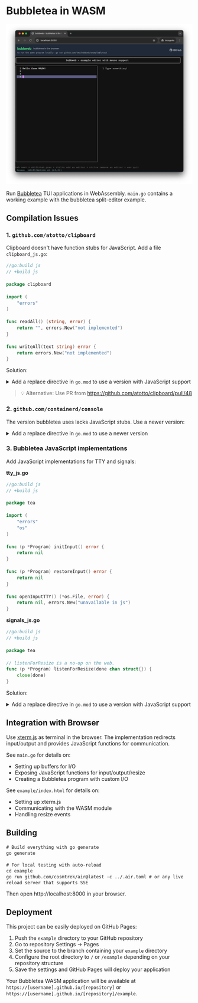 # Bubbletea in WASM

<p align="center">
  <img src="./.github/screenshot.png" alt="Screenshot of the example" />
</p>

Run [Bubbletea](https://github.com/charmbracelet/bubbletea) TUI applications in WebAssembly. `main.go` contains a working example with the bubbletea split-editor example.

## Compilation Issues

### 1. `github.com/atotto/clipboard`

Clipboard doesn't have function stubs for JavaScript. Add a file `clipboard_js.go`:

```go
//go:build js
// +build js

package clipboard

import (
	"errors"
)

func readAll() (string, error) {
	return "", errors.New("not implemented")
}

func writeAll(text string) error {
	return errors.New("not implemented")
}
```

Solution:
<details>
<summary>Add a replace directive in <code>go.mod</code> to use a version with JavaScript support</summary>

```go
// Use a forked version of clipboard with JavaScript support
replace github.com/atotto/clipboard => github.com/your-username/clipboard v0.0.0-fork
```
</details>

> 💡 Alternative: Use PR from https://github.com/atotto/clipboard/pull/48

### 2. `github.com/containerd/console`

The version bubbletea uses lacks JavaScript stubs. Use a newer version:

<details>
<summary>Add a replace directive in <code>go.mod</code> to use a newer version</summary>

```go
// Use a newer version of console with JavaScript support
replace github.com/containerd/console => github.com/containerd/console v1.0.4-0.20230706203907-8f6c4e4faef5
```
</details>

### 3. Bubbletea JavaScript implementations

Add JavaScript implementations for TTY and signals:

**tty_js.go**
```go
//go:build js
// +build js

package tea

import (
	"errors"
	"os"
)

func (p *Program) initInput() error {
	return nil
}

func (p *Program) restoreInput() error {
	return nil
}

func openInputTTY() (*os.File, error) {
	return nil, errors.New("unavailable in js")
}
```

**signals_js.go**
```go
//go:build js
// +build js

package tea

// listenForResize is a no-op on the web.
func (p *Program) listenForResize(done chan struct{}) {
	close(done)
}
```

Solution:
<details>
<summary>Add a replace directive in <code>go.mod</code> to use a version with JavaScript support</summary>

```go
// Use a forked version of bubbletea with JavaScript support
replace github.com/charmbracelet/bubbletea => github.com/your-username/bubbletea v0.0.0-fork
```
</details>

## Integration with Browser

Use [xterm.js](https://xtermjs.org/) as terminal in the browser. The implementation redirects input/output and provides JavaScript functions for communication.

See `main.go` for details on:
- Setting up buffers for I/O
- Exposing JavaScript functions for input/output/resize
- Creating a Bubbletea program with custom I/O

See `example/index.html` for details on:
- Setting up xterm.js
- Communicating with the WASM module
- Handling resize events

## Building

```shell
# Build everything with go generate
go generate

# For local testing with auto-reload
cd example
go run github.com/cosmtrek/air@latest -c ../.air.toml # or any live reload server that supports SSE
```

Then open http://localhost:8000 in your browser.

## Deployment

This project can be easily deployed on GitHub Pages:

1. Push the `example` directory to your GitHub repository
2. Go to repository Settings → Pages
3. Set the source to the branch containing your `example` directory
4. Configure the root directory to `/` or `/example` depending on your repository structure
5. Save the settings and GitHub Pages will deploy your application

Your Bubbletea WASM application will be available at `https://[username].github.io/[repository]` or `https://[username].github.io/[repository]/example`.